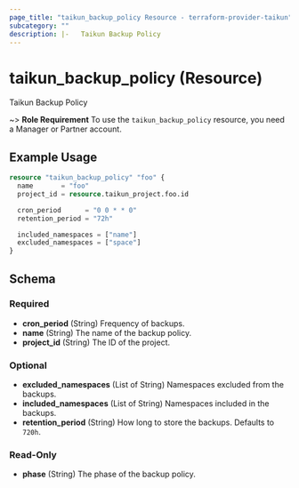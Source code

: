 ```yaml
---
page_title: "taikun_backup_policy Resource - terraform-provider-taikun"
subcategory: ""
description: |-   Taikun Backup Policy
---
```


# taikun_backup_policy (Resource)

Taikun Backup Policy

~> **Role Requirement** To use the `taikun_backup_policy` resource, you need a Manager or Partner account.

## Example Usage

```terraform
resource "taikun_backup_policy" "foo" {
  name       = "foo"
  project_id = resource.taikun_project.foo.id

  cron_period      = "0 0 * * 0"
  retention_period = "72h"

  included_namespaces = ["name"]
  excluded_namespaces = ["space"]
}
```

<!-- schema generated by tfplugindocs -->
## Schema

### Required

- **cron_period** (String) Frequency of backups.
- **name** (String) The name of the backup policy.
- **project_id** (String) The ID of the project.

### Optional

- **excluded_namespaces** (List of String) Namespaces excluded from the backups.
- **included_namespaces** (List of String) Namespaces included in the backups.
- **retention_period** (String) How long to store the backups. Defaults to `720h`.

### Read-Only

- **phase** (String) The phase of the backup policy.

